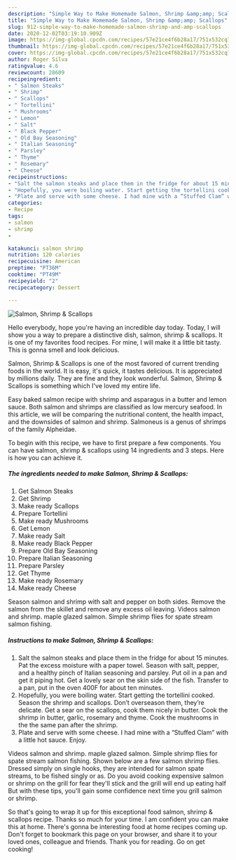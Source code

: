 ```yaml
---
description: "Simple Way to Make Homemade Salmon, Shrimp &amp;amp; Scallops"
title: "Simple Way to Make Homemade Salmon, Shrimp &amp;amp; Scallops"
slug: 912-simple-way-to-make-homemade-salmon-shrimp-and-amp-scallops
date: 2020-12-02T03:19:10.909Z
image: https://img-global.cpcdn.com/recipes/57e21ce4f6b28a17/751x532cq70/salmon-shrimp-scallops-recipe-main-photo.jpg
thumbnail: https://img-global.cpcdn.com/recipes/57e21ce4f6b28a17/751x532cq70/salmon-shrimp-scallops-recipe-main-photo.jpg
cover: https://img-global.cpcdn.com/recipes/57e21ce4f6b28a17/751x532cq70/salmon-shrimp-scallops-recipe-main-photo.jpg
author: Roger Silva
ratingvalue: 4.6
reviewcount: 28609
recipeingredient:
- " Salmon Steaks"
- " Shrimp"
- " Scallops"
- " Tortellini"
- " Mushrooms"
- " Lemon"
- " Salt"
- " Black Pepper"
- " Old Bay Seasoning"
- " Italian Seasoning"
- " Parsley"
- " Thyme"
- " Rosemary"
- " Cheese"
recipeinstructions:
- "Salt the salmon steaks and place them in the fridge for about 15 minutes. Pat the excess moisture with a paper towel. Season with salt, pepper, and a healthy pinch of Italian seasoning and parsley. Put oil in a pan and get it piping hot. Get a lovely sear on the skin side of the fish. Transfer to a pan, put in the oven 400F for about ten minutes."
- "Hopefully, you were boiling water. Start getting the tortellini cooked. Season the shrimp and scallops. Don’t overseason them, they’re delicate. Get a sear on the scallops, cook them nicely in butter. Cook the shrimp in butter, garlic, rosemary and thyme. Cook the mushrooms in the the same pan after the shrimp."
- "Plate and serve with some cheese. I had mine with a “Stuffed Clam” with a little hot sauce. Enjoy."
categories:
- Recipe
tags:
- salmon
- shrimp
- 

katakunci: salmon shrimp  
nutrition: 120 calories
recipecuisine: American
preptime: "PT36M"
cooktime: "PT49M"
recipeyield: "2"
recipecategory: Dessert

---
```



![Salmon, Shrimp &amp; Scallops](https://img-global.cpcdn.com/recipes/57e21ce4f6b28a17/751x532cq70/salmon-shrimp-scallops-recipe-main-photo.jpg)

Hello everybody, hope you're having an incredible day today. Today, I will show you a way to prepare a distinctive dish, salmon, shrimp &amp; scallops. It is one of my favorites food recipes. For mine, I will make it a little bit tasty. This is gonna smell and look delicious.

Salmon, Shrimp &amp; Scallops is one of the most favored of current trending foods in the world. It is easy, it's quick, it tastes delicious. It is appreciated by millions daily. They are fine and they look wonderful. Salmon, Shrimp &amp; Scallops is something which I've loved my entire life.

Easy baked salmon recipe with shrimp and asparagus in a butter and lemon sauce. Both salmon and shrimps are classified as low mercury seafood. In this article, we will be comparing the nutritional content, the health impact, and the downsides of salmon and shrimp. Salmoneus is a genus of shrimps of the family Alpheidae.


To begin with this recipe, we have to first prepare a few components. You can have salmon, shrimp &amp; scallops using 14 ingredients and 3 steps. Here is how you can achieve it.

<!--inarticleads1-->

##### The ingredients needed to make Salmon, Shrimp &amp; Scallops:

1. Get  Salmon Steaks
1. Get  Shrimp
1. Make ready  Scallops
1. Prepare  Tortellini
1. Make ready  Mushrooms
1. Get  Lemon
1. Make ready  Salt
1. Make ready  Black Pepper
1. Prepare  Old Bay Seasoning
1. Prepare  Italian Seasoning
1. Prepare  Parsley
1. Get  Thyme
1. Make ready  Rosemary
1. Make ready  Cheese


Season salmon and shrimp with salt and pepper on both sides. Remove the salmon from the skillet and remove any excess oil leaving. Videos salmon and shrimp. maple glazed salmon. Simple shrimp flies for spate stream salmon fishing. 

<!--inarticleads2-->

##### Instructions to make Salmon, Shrimp &amp; Scallops:

1. Salt the salmon steaks and place them in the fridge for about 15 minutes. Pat the excess moisture with a paper towel. Season with salt, pepper, and a healthy pinch of Italian seasoning and parsley. Put oil in a pan and get it piping hot. Get a lovely sear on the skin side of the fish. Transfer to a pan, put in the oven 400F for about ten minutes.
1. Hopefully, you were boiling water. Start getting the tortellini cooked. Season the shrimp and scallops. Don’t overseason them, they’re delicate. Get a sear on the scallops, cook them nicely in butter. Cook the shrimp in butter, garlic, rosemary and thyme. Cook the mushrooms in the the same pan after the shrimp.
1. Plate and serve with some cheese. I had mine with a “Stuffed Clam” with a little hot sauce. Enjoy.


Videos salmon and shrimp. maple glazed salmon. Simple shrimp flies for spate stream salmon fishing. Shown below are a few salmon shrimp flies. Dressed simply on single hooks, they are intended for salmon spate streams, to be fished singly or as. Do you avoid cooking expensive salmon or shrimp on the grill for fear they&#39;ll stick and the grill will end up eating half But with these tips, you&#39;ll gain some confidence next time you grill salmon or shrimp. 

So that's going to wrap it up for this exceptional food salmon, shrimp &amp; scallops recipe. Thanks so much for your time. I am confident you can make this at home. There's gonna be interesting food at home recipes coming up. Don't forget to bookmark this page on your browser, and share it to your loved ones, colleague and friends. Thank you for reading. Go on get cooking!
